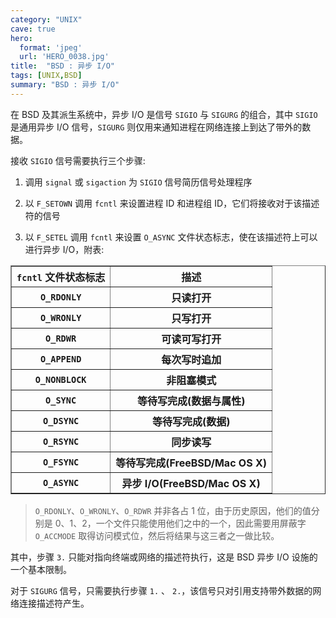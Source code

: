 ```yaml
---
category: "UNIX"
cave: true
hero:
  format: 'jpeg'
  url: 'HERO_0038.jpg'
title:  "BSD : 异步 I/O"
tags: [UNIX,BSD]
summary: "BSD : 异步 I/O"
---
```

在 BSD 及其派生系统中，异步 I/O 是信号 `SIGIO` 与 `SIGURG` 的组合，其中 `SIGIO` 是通用异步 I/O 信号，`SIGURG` 则仅用来通知进程在网络连接上到达了带外的数据。

接收 `SIGIO` 信号需要执行三个步骤:


1. 调用 `signal` 或 `sigaction` 为 `SIGIO` 信号简历信号处理程序

2. 以 `F_SETOWN` 调用 `fcntl` 来设置进程 ID 和进程组 ID，它们将接收对于该描述符的信号

3. 以 `F_SETEL` 调用 `fcntl` 来设置 `O_ASYNC` 文件状态标志，使在该描述符上可以进行异步 I/O，附表:


<center><table border="1" class="table table-bordered table-striped table-condensed">
<tr><th><code>fcntl</code> 文件状态标志</th><th>描述</th></tr>
<tr><th><code>O_RDONLY</code></th><th>只读打开</th></tr>
<tr><th><code>O_WRONLY</code></th><th>只写打开</th></tr>
<tr><th><code>O_RDWR</code></th><th>可读可写打开</th></tr>
<tr><th><code>O_APPEND</code></th><th>每次写时追加</th></tr>
<tr><th><code>O_NONBLOCK</code></th><th>非阻塞模式</th></tr>
<tr><th><code>O_SYNC</code></th><th>等待写完成(数据与属性)</th></tr>
<tr><th><code>O_DSYNC</code></th><th>等待写完成(数据)</th></tr>
<tr><th><code>O_RSYNC</code></th><th>同步读写</th></tr>
<tr><th><code>O_FSYNC</code></th><th>等待写完成(FreeBSD/Mac OS X)</th></tr>
<tr><th><code>O_ASYNC</code></th><th>异步 I/O(FreeBSD/Mac OS X)</th></tr>
</table></center>


> `O_RDONLY`、`O_WRONLY`、`O_RDWR` 并非各占 1 位，由于历史原因，他们的值分别是 0、1、2，一个文件只能使用他们之中的一个，因此需要用屏蔽字 `O_ACCMODE` 取得访问模式位，然后将结果与这三者之一做比较。


其中，步骤 `3.` 只能对指向终端或网络的描述符执行，这是 BSD 异步 I/O 设施的一个基本限制。


对于 `SIGURG` 信号，只需要执行步骤 `1.` 、 `2.`，该信号只对引用支持带外数据的网络连接描述符产生。





